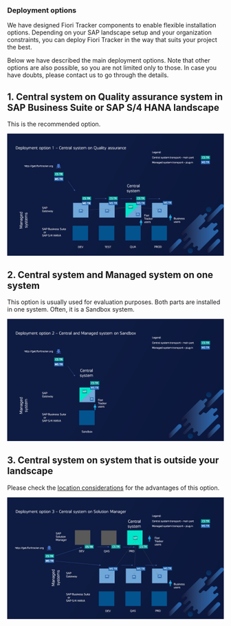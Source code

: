 ### Deployment options

We have designed Fiori Tracker components to enable flexible installation options. Depending on your SAP landscape setup and your organization constraints, you can deploy Fiori Tracker in the way that suits your project the best.

Below we have described the main deployment options. Note that other options are also possible, so you are not limited only to those. In case you have doubts, please contact us to go through the details.

## 1. Central system on Quality assurance system in SAP Business Suite or SAP S/4 HANA landscape

This is the recommended option.

![](res/option1.png)

## 2. Central system and Managed system on one system

This option is usually used for evaluation purposes. Both parts are installed in one system. Often, it is a Sandbox system.

![](res/option2.png)

## 3. Central system on system that is outside your landscape

Please check the [location considerations](/deployment/location.md) for the advantages of this option.

![](res/option3.png)
